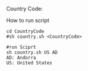 Country Code: 

How to run script

```
cd CountryCode
#sh country.sh <CountryCode> 

#run Sciprt
sh country.sh US AD 
AD: Andorra
US: United States
```
